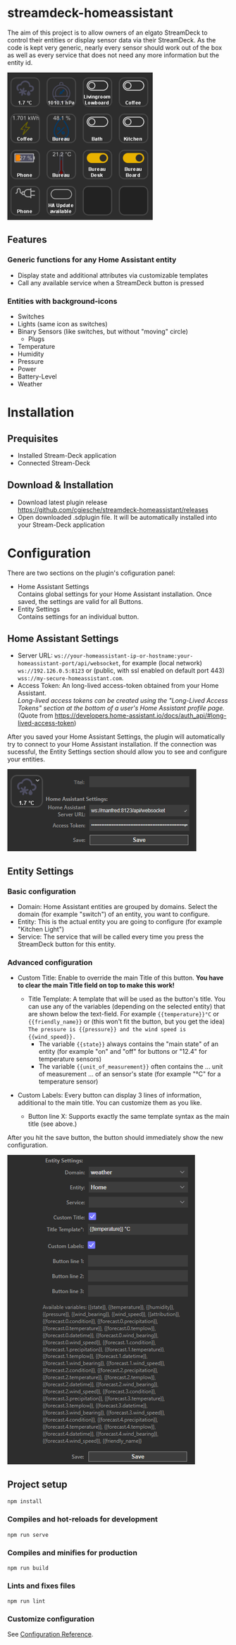 # streamdeck-homeassistant
The aim of this project is to allow owners of an elgato StreamDeck to control their entities or display sensor data via
their StreamDeck. As the code is kept very generic, nearly every sensor should work out of the box as well as every
service that does not need any more information but the entity id.

![img.png](doc/example.png)

## Features
### Generic functions for any Home Assistant entity
* Display state and additional attributes via customizable templates
* Call any available service when a StreamDeck button is pressed

### Entities with background-icons
* Switches
* Lights (same icon as switches)
* Binary Sensors (like switches, but without "moving" circle)
  * Plugs
* Temperature
* Humidity
* Pressure
* Power
* Battery-Level
* Weather

# Installation
## Prequisites
* Installed Stream-Deck application
* Connected Stream-Deck

## Download & Installation
* Download latest plugin release https://github.com/cgiesche/streamdeck-homeassistant/releases
* Open downloaded .sdplugin file. It will be automatically installed into your Stream-Deck application

# Configuration
There are two sections on the plugin's cofiguration panel:
 * Home Assistant Settings  
   Contains global settings for your Home Assistant installation. Once saved, the settings are valid for all Buttons.
 * Entity Settings  
   Contains settings for an individual button.

## Home Assistant Settings
 * Server URL: `ws://your-homeassistant-ip-or-hostname:your-homeassistant-port/api/websocket`, for example (local network) `ws://192.126.0.5:8123` or (public, with ssl enabled on default port 443) `wss://my-secure-homeassistant.com`.
 * Access Token: An long-lived access-token obtained from your Home Assistant.  
   _Long-lived access tokens can be created using the "Long-Lived Access Tokens" section at the bottom of a user's Home Assistant profile page._ (Quote from https://developers.home-assistant.io/docs/auth_api/#long-lived-access-token)
   
After you saved your Home Assistant Settings, the plugin will automatically try to connect to your Home Assistant installation. If the connection was sucessful, the Entity Settings section should allow you to see and configure your entities.

![img_1.png](doc/ha_settings.png)

## Entity Settings
### Basic configuration
 * Domain: Home Assistant entities are grouped by domains. Select the domain (for example "switch") of an entity, you want to configure.
 * Entity: This is the actual entity you are going to configure (for example "Kitchen Light")
 * Service: The service that will be called every time you press the StreamDeck button for this entity.

### Advanced configuration
 * Custom Title: Enable to override the main Title of this button. **You have to clear the main Title field on top to make this work!**
   * Title Template: A template that will be used as the button's title. You can use any of the variables (depending on the selected entity) that are shown below the text-field. For example `{{temperature}}°C` or `{{friendly_name}}` or (this won't fit the button, but you get the idea) `The pressure is {{pressure}} and the wind speed is {{wind_speed}}.`  
     * The variable `{{state}}` always contains the "main state" of an entity (for example "on" and "off" for buttons or "12.4" for temperature sensors)
     * The variable `{{unit_of_measurement}}` often contains the ... unit of measurement ... of an sensor's state (for example "°C" for a temperature sensor)

 * Custom Labels: Every button can display 3 lines of information, additional to the main title. You can customize them as you like.
   * Button line X: Supports exactly the same template syntax as the main title (see above.)
  
After you hit the save button, the button should immediately show the new configuration.
  
![img.png](doc/entity_settings.png)

## Project setup
```
npm install
```

### Compiles and hot-reloads for development
```
npm run serve
```

### Compiles and minifies for production
```
npm run build
```

### Lints and fixes files
```
npm run lint
```

### Customize configuration
See [Configuration Reference](https://cli.vuejs.org/config/).
